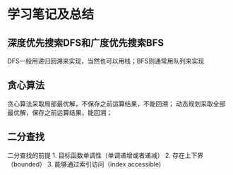 <h1>学习笔记及总结</h1>
<h2>深度优先搜索DFS和广度优先搜索BFS</h2>
DFS一般用递归回溯来实现，当然也可以用栈；BFS则通常用队列来实现

<h2>贪心算法</h2>
贪心算法采取局部最优解，不保存之前运算结果，不能回溯；
动态规划采取全部最优解，保存之前运算结果，能回溯；

<h2>二分查找</h2>
二分查找的前提
1. 目标函数单调性（单调递增或者递减）
2. 存在上下界（bounded）
3. 能够通过索引访问（index accessible)